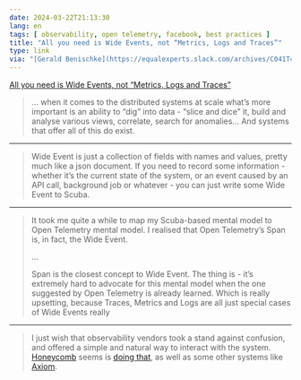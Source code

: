 ```yaml
---
date: 2024-03-22T21:13:30
lang: en
tags: [ observability, open telemetry, facebook, best practices ]
title: "All you need is Wide Events, not “Metrics, Logs and Traces”"
type: link
via: "[Gerald Benischke](https://equalexperts.slack.com/archives/C041T4BEHS4/p1711053324756439)"
---
```


[All you need is Wide Events, not “Metrics, Logs and Traces”](https://isburmistrov.substack.com/p/all-you-need-is-wide-events-not-metrics)

> … when it comes to the distributed systems at scale what’s more important is an ability to “dig” into data - “slice and dice” it, build and analyse various views, correlate, search for anomalies… And systems that offer all of this do exist.

---

> Wide Event is just a collection of fields with names and values, pretty much like a json document. If you need to record some information - whether it’s the current state of the system, or an event caused by an API call, background job or whatever - you can just write some Wide Event to Scuba.

---

> It took me quite a while to map my Scuba-based mental model to Open Telemetry mental model. I realised that Open Telemetry’s Span is, in fact, the Wide Event.
>
> …
>
> Span is the closest concept to Wide Event. The thing is - it’s extremely hard to advocate for this mental model when the one suggested by Open Telemetry is already learned. Which is really upsetting, because Traces, Metrics and Logs are all just special cases of Wide Events really

---

> I just wish that observability vendors took a stand against confusion, and offered a simple and natural way to interact with the system. [Honeycomb](https://www.honeycomb.io/) seems is [doing that](https://x.com/mipsytipsy/status/1738048200630792245?s=20), as well as some other systems like [Axiom](https://axiom.co/).
